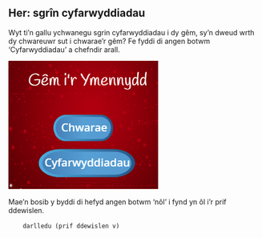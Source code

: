 ## Her: sgrîn cyfarwyddiadau

Wyt ti’n gallu ychwanegu sgrin cyfarwyddiadau i dy gêm, sy’n dweud wrth dy chwareuwr sut i chwarae’r gêm? Fe fyddi di angen botwm ‘Cyfarwyddiadau’ a chefndir arall.

![sgrinlun](images/brain-instructions.png)

Mae’n bosib y byddi di hefyd angen botwm ‘nôl’ i fynd yn ôl i’r prif ddewislen.

```blocks3
    darlledu (prif ddewislen v)
```
